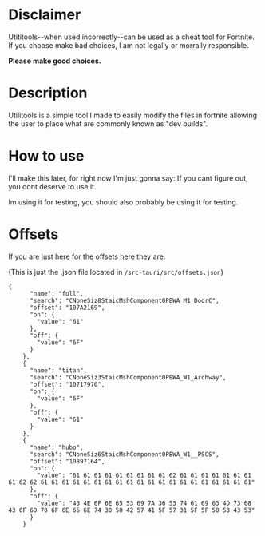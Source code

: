 # Disclaimer

Utititools--when used incorrectly--can be used as a cheat tool for Fortnite. If you choose make bad choices, I am not legally or morrally responsible.

**Please make good choices.**

# Description

Utilitools is a simple tool I made to easily modify the files in fortnite allowing the user to place what are commonly known as "dev builds".

# How to use

I'll make this later, for right now I'm just gonna say: If you cant figure out, you dont deserve to use it.

Im using it for testing, you should also probably be using it for testing.

# Offsets

If you are just here for the offsets here they are.

(This is just the .json file located in `/src-tauri/src/offsets.json`)

```
{
      "name": "full",
      "search": "CNoneSiz8StaicMshComponent0PBWA_M1_DoorC",
      "offset": "107A2169",
      "on": {
        "value": "61"
      },
      "off": {
        "value": "6F"
      }
    },
    {
      "name": "titan",
      "search": "CNoneSiz3StaicMshComponent0PBWA_W1_Archway",
      "offset": "10717970",
      "on": {
        "value": "6F"
      },
      "off": {
        "value": "61"
      }
    },
    {
      "name": "hubo",
      "search": "CNoneSiz6StaicMshComponent0PBWA_W1__PSCS",
      "offset": "10897164",
      "on": {
        "value": "61 61 61 61 61 61 61 61 61 62 61 61 61 61 61 61 61 61 62 62 61 61 61 61 61 61 61 61 61 61 61 61 61 61 61 61 61 61 61 61"
      },
      "off": {
        "value": "43 4E 6F 6E 65 53 69 7A 36 53 74 61 69 63 4D 73 68 43 6F 6D 70 6F 6E 65 6E 74 30 50 42 57 41 5F 57 31 5F 5F 50 53 43 53"
      }
    }
```